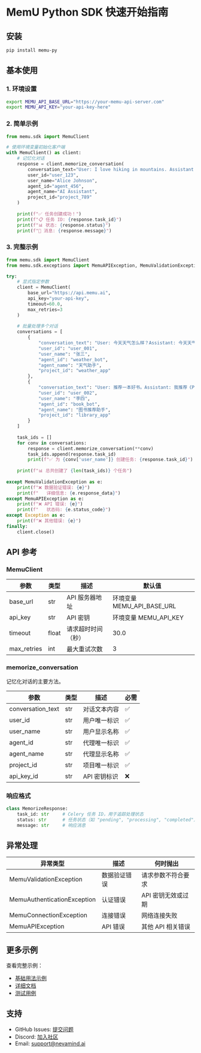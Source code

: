 # MemU Python SDK 快速开始指南

## 安装

```bash
pip install memu-py
```

## 基本使用

### 1. 环境设置

```bash
export MEMU_API_BASE_URL="https://your-memu-api-server.com"
export MEMU_API_KEY="your-api-key-here"
```

### 2. 简单示例

```python
from memu.sdk import MemuClient

# 使用环境变量初始化客户端
with MemuClient() as client:
    # 记忆化对话
    response = client.memorize_conversation(
        conversation_text="User: I love hiking in mountains. Assistant: That sounds amazing! What's your favorite trail?",
        user_id="user_123",
        user_name="Alice Johnson",
        agent_id="agent_456", 
        agent_name="AI Assistant",
        project_id="project_789"
    )
    
    print(f"✅ 任务创建成功！")
    print(f"📋 任务 ID: {response.task_id}")
    print(f"📊 状态: {response.status}")
    print(f"💬 消息: {response.message}")
```

### 3. 完整示例

```python
from memu.sdk import MemuClient
from memu.sdk.exceptions import MemuAPIException, MemuValidationException

try:
    # 显式指定参数
    client = MemuClient(
        base_url="https://api.memu.ai",
        api_key="your-api-key",
        timeout=60.0,
        max_retries=3
    )
    
    # 批量处理多个对话
    conversations = [
        {
            "conversation_text": "User: 今天天气怎么样？Assistant: 今天天气晴朗，温度22°C。",
            "user_id": "user_001",
            "user_name": "张三",
            "agent_id": "weather_bot",
            "agent_name": "天气助手",
            "project_id": "weather_app"
        },
        {
            "conversation_text": "User: 推荐一本好书。Assistant: 我推荐《Python编程：从入门到实践》。",
            "user_id": "user_002", 
            "user_name": "李四",
            "agent_id": "book_bot",
            "agent_name": "图书推荐助手",
            "project_id": "library_app"
        }
    ]
    
    task_ids = []
    for conv in conversations:
        response = client.memorize_conversation(**conv)
        task_ids.append(response.task_id)
        print(f"✅ 为 {conv['user_name']} 创建任务: {response.task_id}")
    
    print(f"📊 总共创建了 {len(task_ids)} 个任务")
    
except MemuValidationException as e:
    print(f"❌ 数据验证错误: {e}")
    print(f"   详细信息: {e.response_data}")
except MemuAPIException as e:
    print(f"❌ API 错误: {e}")
    print(f"   状态码: {e.status_code}")
except Exception as e:
    print(f"❌ 其他错误: {e}")
finally:
    client.close()
```

## API 参考

### MemuClient

| 参数 | 类型 | 描述 | 默认值 |
|------|------|------|--------|
| base_url | str | API 服务器地址 | 环境变量 MEMU_API_BASE_URL |
| api_key | str | API 密钥 | 环境变量 MEMU_API_KEY |
| timeout | float | 请求超时时间（秒） | 30.0 |
| max_retries | int | 最大重试次数 | 3 |

### memorize_conversation

记忆化对话的主要方法。

| 参数 | 类型 | 描述 | 必需 |
|------|------|------|------|
| conversation_text | str | 对话文本内容 | ✅ |
| user_id | str | 用户唯一标识 | ✅ |
| user_name | str | 用户显示名称 | ✅ |
| agent_id | str | 代理唯一标识 | ✅ |
| agent_name | str | 代理显示名称 | ✅ |
| project_id | str | 项目唯一标识 | ✅ |
| api_key_id | str | API 密钥标识 | ❌ |

### 响应格式

```python
class MemorizeResponse:
    task_id: str     # Celery 任务 ID，用于追踪处理状态
    status: str      # 任务状态（如 "pending", "processing", "completed"）
    message: str     # 响应消息
```

## 异常处理

| 异常类型 | 描述 | 何时抛出 |
|----------|------|----------|
| MemuValidationException | 数据验证错误 | 请求参数不符合要求 |
| MemuAuthenticationException | 认证错误 | API 密钥无效或过期 |
| MemuConnectionException | 连接错误 | 网络连接失败 |
| MemuAPIException | API 错误 | 其他 API 相关错误 |

## 更多示例

查看完整示例：
- [基础用法示例](example/sdk_example.py)
- [详细文档](memu/sdk/README.md)
- [测试用例](tests/test_sdk.py)

## 支持

- GitHub Issues: [提交问题](https://github.com/NevaMind-AI/MemU/issues)
- Discord: [加入社区](https://discord.gg/hQZntfGsbJ)
- Email: support@nevamind.ai